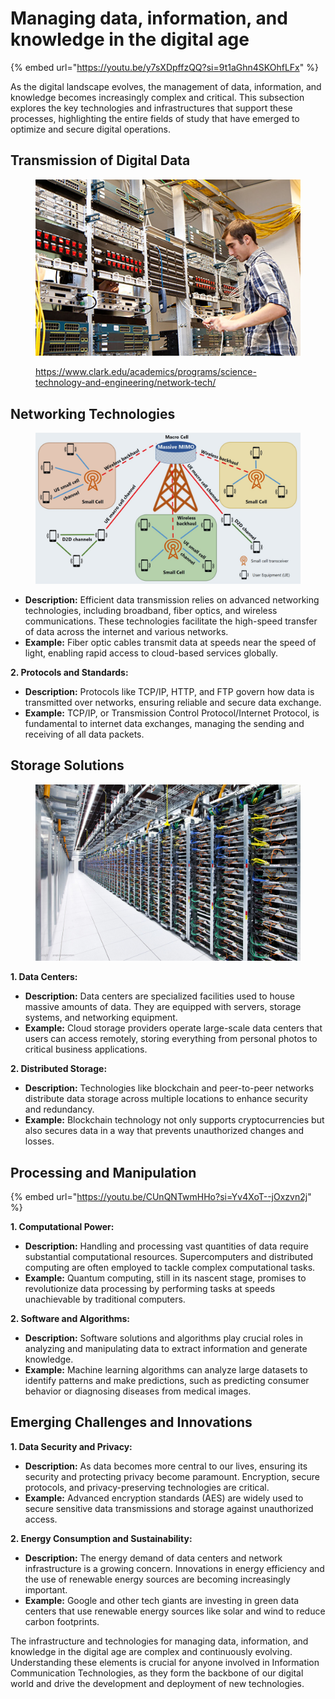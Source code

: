 # Managing data, information, and knowledge in the digital age



{% embed url="https://youtu.be/y7sXDpffzQQ?si=9t1aGhn4SKOhfLFx" %}

As the digital landscape evolves, the management of data, information, and knowledge becomes increasingly complex and critical. This subsection explores the key technologies and infrastructures that support these processes, highlighting the entire fields of study that have emerged to optimize and secure digital operations.

## Transmission of Digital Data

<figure><img src="../../../.gitbook/assets/image (180).png" alt=""><figcaption><p><a href="https://www.clark.edu/academics/programs/science-technology-and-engineering/network-tech/">https://www.clark.edu/academics/programs/science-technology-and-engineering/network-tech/</a></p></figcaption></figure>

## **Networking Technologies**

<figure><img src="../../../.gitbook/assets/image (181).png" alt=""><figcaption></figcaption></figure>

* **Description:** Efficient data transmission relies on advanced networking technologies, including broadband, fiber optics, and wireless communications. These technologies facilitate the high-speed transfer of data across the internet and various networks.
* **Example:** Fiber optic cables transmit data at speeds near the speed of light, enabling rapid access to cloud-based services globally.

**2. Protocols and Standards:**

* **Description:** Protocols like TCP/IP, HTTP, and FTP govern how data is transmitted over networks, ensuring reliable and secure data exchange.
* **Example:** TCP/IP, or Transmission Control Protocol/Internet Protocol, is fundamental to internet data exchanges, managing the sending and receiving of all data packets.

## Storage Solutions

<figure><img src="../../../.gitbook/assets/image (182).png" alt=""><figcaption></figcaption></figure>

**1. Data Centers:**

* **Description:** Data centers are specialized facilities used to house massive amounts of data. They are equipped with servers, storage systems, and networking equipment.
* **Example:** Cloud storage providers operate large-scale data centers that users can access remotely, storing everything from personal photos to critical business applications.

**2. Distributed Storage:**

* **Description:** Technologies like blockchain and peer-to-peer networks distribute data storage across multiple locations to enhance security and redundancy.
* **Example:** Blockchain technology not only supports cryptocurrencies but also secures data in a way that prevents unauthorized changes and losses.

## Processing and Manipulation

{% embed url="https://youtu.be/CUnQNTwmHHo?si=Yv4XoT--jOxzvn2j" %}

**1. Computational Power:**

* **Description:** Handling and processing vast quantities of data require substantial computational resources. Supercomputers and distributed computing are often employed to tackle complex computational tasks.
* **Example:** Quantum computing, still in its nascent stage, promises to revolutionize data processing by performing tasks at speeds unachievable by traditional computers.

**2. Software and Algorithms:**

* **Description:** Software solutions and algorithms play crucial roles in analyzing and manipulating data to extract information and generate knowledge.
* **Example:** Machine learning algorithms can analyze large datasets to identify patterns and make predictions, such as predicting consumer behavior or diagnosing diseases from medical images.

## Emerging Challenges and Innovations

**1. Data Security and Privacy:**

* **Description:** As data becomes more central to our lives, ensuring its security and protecting privacy become paramount. Encryption, secure protocols, and privacy-preserving technologies are critical.
* **Example:** Advanced encryption standards (AES) are widely used to secure sensitive data transmissions and storage against unauthorized access.

**2. Energy Consumption and Sustainability:**

* **Description:** The energy demand of data centers and network infrastructure is a growing concern. Innovations in energy efficiency and the use of renewable energy sources are becoming increasingly important.
* **Example:** Google and other tech giants are investing in green data centers that use renewable energy sources like solar and wind to reduce carbon footprints.

The infrastructure and technologies for managing data, information, and knowledge in the digital age are complex and continuously evolving. Understanding these elements is crucial for anyone involved in Information Communication Technologies, as they form the backbone of our digital world and drive the development and deployment of new technologies.&#x20;
